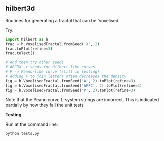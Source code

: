 hilbert3d
---

Routines for generating a fractal that can be 'voxelised'

Try:
```python
import hilbert as h
frac = h.VoxelisedFractal.fromSeed('X', 2)
frac.toPlot(refine=3)
frac.toText()

# And then try other seeds
# ABCDX -> seeds for Hilbert-like curves
# P -> Peano-like curve (still in testing)
# Adding F to join letters often decreases the density
fig = h.VoxelisedFractal.fromSeed('A', 2).toPlot(refine=3)
fig = h.VoxelisedFractal.fromSeed('AFFC', 2).toPlot(refine=3)
fig = h.VoxelisedFractal.fromSeed('P', 2).toPlot(refine=3)
```

Note that the Peano curve L-system strings are incorrect. This is indicated
partially by how they fail the unit tests

**Testing**

Run at the command line:
```
python tests.py
```
